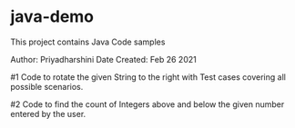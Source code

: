 # java-demo
This project contains Java Code samples

Author: Priyadharshini
Date Created: Feb 26 2021

#1 Code to rotate the given String to the right with Test cases covering all possible scenarios.


#2 Code to find the count of Integers above and below the given number entered by the user.


